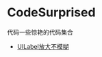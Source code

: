 # CodeSurprised
代码一些惊艳的代码集合
 * [UILabel放大不模糊](https://github.com/yidahis/CodeSurprised/blob/master/TextAnimationDemo/TextAnimationDemo/ViewController.swift)





